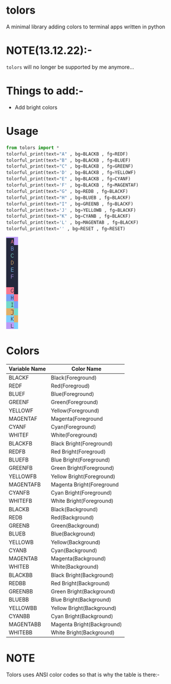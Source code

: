 # tolors
A minimal library adding colors to terminal apps written in python

# NOTE(13.12.22):-

`tolors` will no longer be supported by me anymore...

# Things to add:-

- Add bright colors

# Usage

```python
from tolors import *
tolorful_print(text="A" , bg=BLACKB , fg=REDF)
tolorful_print(text="B" , bg=BLACKB , fg=BLUEF)
tolorful_print(text="C" , bg=BLACKB , fg=GREENF)
tolorful_print(text='D' , bg=BLACKB , fg=YELLOWF)
tolorful_print(text="E" , bg=BLACKB , fg=CYANF)
tolorful_print(text='F' , bg=BLACKB , fg=MAGENTAF)
tolorful_print(text="G" , bg=REDB , fg=BLACKF)
tolorful_print(text="H" , bg=BLUEB , fg=BLACKF)
tolorful_print(text="I" , bg=GREENB , fg=BLACKF)
tolorful_print(text='J' , bg=YELLOWB , fg=BLACKF)
tolorful_print(text="K" , bg=CYANB , fg=BLACKF)
tolorful_print(text='L' , bg=MAGENTAB , fg=BLACKF)
tolorful_print(text='' , bg=RESET , fg=RESET)
```

![master](src/test.png)

# Colors

| Variable Name    | Color Name |
| ----------- | ----------- |
| BLACKF    | Black(Foreground) 
| REDF   | Red(Foregroud)  |
| BLUEF   | Blue(Foreground)       |
| GREENF   | Green(Foreground)   |
| YELLOWF   | Yellow(Foreground)       |
| MAGENTAF   | Magenta(Foreground        |
| CYANF   | Cyan(Foreground)       |
| WHITEF   | White(Foreground)        |
| BLACKFB    | Black Bright(Foreground) 
| REDFB   | Red Bright(Foregroud)  |
| BLUEFB   | Blue Bright(Foreground)       |
| GREENFB   | Green Bright(Foreground)   |
| YELLOWFB   | Yellow Bright(Foreground)       |
| MAGENTAFB   | Magenta Bright(Foreground        |
| CYANFB   | Cyan Bright(Foreground)       |
| WHITEFB   | White Bright(Foreground)        |
| BLACKB  | Black(Background)       |
| REDB   | Red(Background)        |
| GREENB   | Green(Background)        |
| BLUEB  | Blue(Background)     |
| YELLOWB   | Yellow(Background)        |
| CYANB   | Cyan(Background)        |
| MAGENTAB  | Magenta(Background)        |
| WHITEB  | White(Background)        |
| BLACKBB  | Black Bright(Background)       |
| REDBB   | Red Bright(Background)        |
| GREENBB   | Green Bright(Background)        |
| BLUEBB  | Blue Bright(Background)     |
| YELLOWBB   | Yellow Bright(Background)        |
| CYANBB   | Cyan Bright(Background)        |
| MAGENTABB  | Magenta Bright(Background)        |
| WHITEBB  | White Bright(Background)        |

# NOTE

Tolors uses ANSI color codes so that is why the table is there:-
